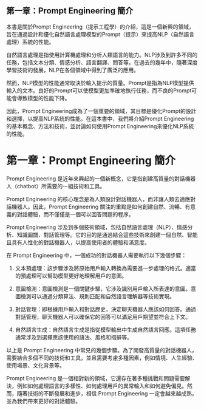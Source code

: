 ## 第一章：Prompt Engineering 簡介

本書是關於Prompt Engineering（提示工程學）的介紹，這是一個新興的領域，旨在通過設計和優化自然語言處理模型的Prompt（提示）來提高NLP（自然語言處理）系統的性能。

自然語言處理是指使用計算機處理和分析人類語言的能力。NLP涉及到許多不同的任務，包括文本分類、情感分析、語言翻譯、問答等。在過去的幾年中，隨著深度學習技術的發展，NLP在各個領域中得到了廣泛的應用。

然而，NLP模型的性能通常取決於輸入提示的質量。Prompt是指為NLP模型提供輸入的文本。良好的Prompt可以使模型更加準確地執行任務，而不良的Prompt可能會導致模型的性能下降。

因此，Prompt Engineering成為了一個重要的領域，其目標是優化Prompt的設計和選擇，以提高NLP系統的性能。在這本書中，我們將介紹Prompt Engineering的基本概念、方法和技術，並討論如何使用Prompt Engineering來優化NLP系統的性能。

# 第一章：Prompt Engineering 簡介

Prompt Engineering 是近年來興起的一個新概念，它是指創建高質量的對話機器人（chatbot）所需要的一組技術和工具。

Prompt Engineering 的核心理念是為人類設計對話機器人，而非讓人類去適應對話機器人。因此，Prompt Engineering 關注的重點是如何創建自然、流暢、有意義的對話體驗，而不僅僅是一個可以回答問題的程序。

Prompt Engineering 涉及到多個技術領域，包括自然語言處理（NLP）、情感分析、知識圖譜、對話管理等。它的目的是通過結合這些技術來創建一個自然、智能且具有人性化的對話機器人，以提高使用者的體驗和滿意度。

在 Prompt Engineering 中，一個成功的對話機器人需要執行以下幾個步驟：

1. 文本預處理：該步驟涉及將原始用戶輸入轉換為需要進一步處理的格式。適當的預處理可以幫助模型更好地理解用戶的意圖。

2. 意圖檢測：意圖檢測是一個關鍵步驟，它涉及識別用戶輸入所表達的意圖。意圖檢測可以通過分類算法、規則匹配和自然語言理解器等技術實現。

3. 對話管理：即根據用戶輸入和對話歷史，決定聊天機器人應該如何回答。通過對話管理，聊天機器人可以確保它的回答可以滿足用戶期望並符合上下文。

4. 自然語言生成：自然語言生成是指從模型輸出中生成自然語言回應。這項任務通常涉及到選擇應該使用的語法、風格和措辭等。

以上是 Prompt Engineering 中常見的幾個步驟。為了開發高質量的對話機器人，需要結合多個不同的技術和工具，並且需要考慮多種因素，例如情境、人生經驗、使用場景、文化背景等。

Prompt Engineering 是一個相對新的領域，它還存在著多種挑戰和問題需要解決，例如如何處理語言的多樣性、如何處理用戶的異常輸入和如何避免偏見。然而，隨著技術的不斷發展和進步，相信 Prompt Engineering 一定會越來越成熟，並為我們帶來更好的對話體驗。